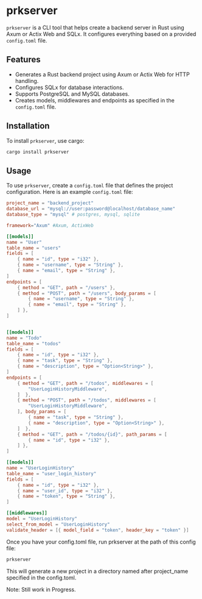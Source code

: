 # prkserver

`prkserver` is a CLI tool that helps create a backend server in Rust using Axum or Actix Web and SQLx. It configures everything based on a provided `config.toml` file.

## Features

- Generates a Rust backend project using Axum or Actix Web for HTTP handling.
- Configures SQLx for database interactions.
- Supports PostgreSQL and MySQL databases.
- Creates models, middlewares and endpoints as specified in the `config.toml` file.

## Installation

To install `prkserver`, use cargo:

```sh
cargo install prkserver
```

## Usage

To use `prkserver`, create a `config.toml` file that defines the project configuration. Here is an example `config.toml` file:

```toml
project_name = "backend_project"
database_url = "mysql://user:password@localhost/database_name"
database_type = "mysql" # postgres, mysql, sqlite

framework="Axum" #Axum, ActixWeb

[[models]]
name = "User"
table_name = "users"
fields = [
    { name = "id", type = "i32" },
    { name = "username", type = "String" },
    { name = "email", type = "String" },
]
endpoints = [
    { method = "GET", path = "/users" },
    { method = "POST", path = "/users", body_params = [
        { name = "username", type = "String" },
        { name = "email", type = "String" },
    ] },
]


[[models]]
name = "Todo"
table_name = "todos"
fields = [
    { name = "id", type = "i32" },
    { name = "task", type = "String" },
    { name = "description", type = "Option<String>" },
]
endpoints = [
    { method = "GET", path = "/todos", middlewares = [
        "UserLoginHistoryMiddleware",
    ]  },
    { method = "POST", path = "/todos", middlewares = [
        "UserLoginHistoryMiddleware",
    ], body_params = [
        { name = "task", type = "String" },
        { name = "description", type = "Option<String>" },
    ]  },
    { method = "GET", path = "/todos/{id}", path_params = [
        { name = "id", type = "i32" },
    ] },
]

[[models]]
name = "UserLoginHistory"
table_name = "user_login_history"
fields = [
    { name = "id", type = "i32" },
    { name = "user_id", type = "i32" },
    { name = "token", type = "String" },
]

[[middlewares]]
model = "UserLoginHistory"
select_from_model = "UserLoginHistory"
validate_header = [{ model_field = "token", header_key = "token" }]

```

Once you have your config.toml file, run prkserver at the path of this config file:
```sh
prkserver
```

This will generate a new project in a directory named after project_name specified in the config.toml.

Note: Still work in Progress. 
